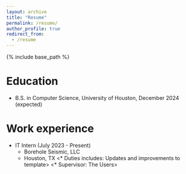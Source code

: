 ```yaml
---
layout: archive
title: "Resume"
permalink: /resume/
author_profile: true
redirect_from:
  - /resume
---
```


{% include base_path %}

Education
======
* B.S. in Computer Science, University of Houston, December 2024 (expected)

Work experience
======
* IT Intern (July 2023 - Present)
  * Borehole Seismic, LLC
  * Houston, TX
  <* Duties includes: Updates and improvements to template>
  <* Supervisor: The Users>
  
